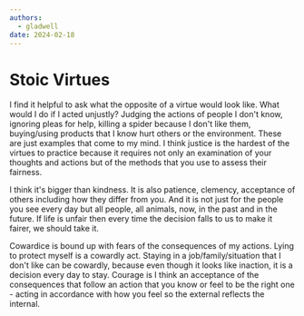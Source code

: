 ```yaml
---
authors:
  - gladwell
date: 2024-02-18
---
```


# Stoic Virtues

I find it helpful to ask what the opposite of a virtue would look like. What would I do if I acted unjustly? Judging the actions of people I don't know, ignoring pleas for help, killing a spider because I don't like them, buying/using products that I know hurt others or the environment. These are just examples that come to my mind. I think justice is the hardest of the virtues to practice because it requires not only an examination of your thoughts and actions but of the methods that you use to assess their fairness.

I think it's bigger than kindness. It is also patience, clemency, acceptance of others including how they differ from you. And it is not just for the people you see every day but all people, all animals, now, in the past and in the future. If life is unfair then every time the decision falls to us to make it fairer, we should take it.

Cowardice is bound up with fears of the consequences of my actions. Lying to protect myself is a cowardly act. Staying in a job/family/situation that I don't like can be cowardly, because even though it looks like inaction, it is a decision every day to stay. Courage is I think an acceptance of the consequences that follow an action that you know or feel to be the right one - acting in accordance with how you feel so the external reflects the internal.